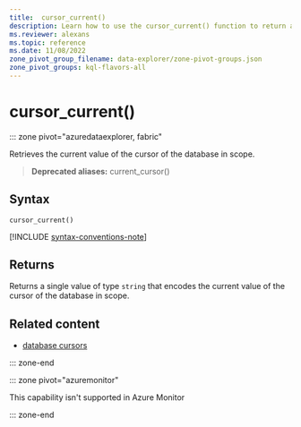 ```yaml
---
title:  cursor_current()
description: Learn how to use the cursor_current() function to return a string type value.
ms.reviewer: alexans
ms.topic: reference
ms.date: 11/08/2022
zone_pivot_group_filename: data-explorer/zone-pivot-groups.json
zone_pivot_groups: kql-flavors-all
---
```

# cursor_current()

::: zone pivot="azuredataexplorer, fabric"

Retrieves the current value of the cursor of the database in scope.

> **Deprecated aliases:** current_cursor()

## Syntax

`cursor_current()`

[!INCLUDE [syntax-conventions-note](../includes/syntax-conventions-note.md)]

## Returns

Returns a single value of type `string` that encodes the current value of the
cursor of the database in scope.

## Related content

* [database cursors](../management/database-cursor.md)

::: zone-end

::: zone pivot="azuremonitor"

This capability isn't supported in Azure Monitor

::: zone-end
